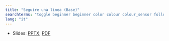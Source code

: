 ```yaml
---
title: "Seguire una linea (Base)"
searchterms: "toggle beginner beginner color colour colour_sensor follower basic line_tracker sensors ipad tablet programming_app app android line_follower colour_sensor basic_line_follower"
lang: "it"
---
```

 <ul>
 <li class="ng-binding">Slides:
 <a href="translations/it/beginner/SeguireUnaLinea.pptx">PPTX</a>,
 <a href="translations/it/beginner/SeguireUnaLinea.pdf">PDF</a>
 </li>
 </ul>

